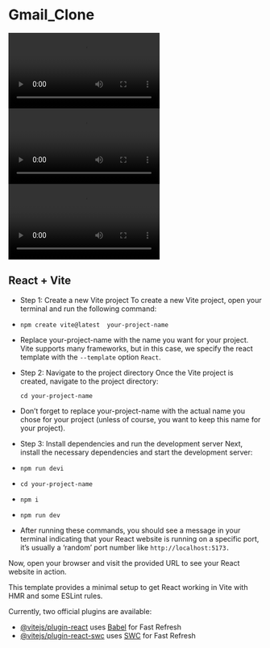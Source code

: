 # Gmail_Clone

<video controls src="public/Working.mp4" title="Working"></video>
<video controls src="public/profile.mp4" title="Profile Image video"></video>
<video controls src="public/automatic-log-out.mp4" title="Automatically log out when the token is expired">
</video>

<!-- [Title](public/Recording%202024-07-24%20232424.mp4) -->

<!-- ![Alternate Text](public/Recording 2024-07-24 232424.mp4) -->

## React + Vite

- Step 1: Create a new Vite project
  To create a new Vite project, open your terminal and run the following command:

- `npm create vite@latest  your-project-name `
- Replace your-project-name with the name you want for your project. Vite supports many frameworks, but in this case, we specify the react template with the `--template` option `React`.

- Step 2: Navigate to the project directory
  Once the Vite project is created, navigate to the project directory:

  `cd your-project-name`

- Don’t forget to replace your-project-name with the actual name you chose for your project (unless of course, you want to keep this name for your project).

- Step 3: Install dependencies and run the development server
  Next, install the necessary dependencies and start the development server:

- `npm run devi`

- `cd your-project-name`
- `npm i`
- `npm run dev`
- After running these commands, you should see a message in your terminal indicating that your React website is running on a specific port, it’s usually a ‘random’ port number like `http://localhost:5173.`

Now, open your browser and visit the provided URL to see your React website in action.

This template provides a minimal setup to get React working in Vite with HMR and some ESLint rules.

Currently, two official plugins are available:

- [@vitejs/plugin-react](https://github.com/vitejs/vite-plugin-react/blob/main/packages/plugin-react/README.md) uses [Babel](https://babeljs.io/) for Fast Refresh
- [@vitejs/plugin-react-swc](https://github.com/vitejs/vite-plugin-react-swc) uses [SWC](https://swc.rs/) for Fast Refresh
